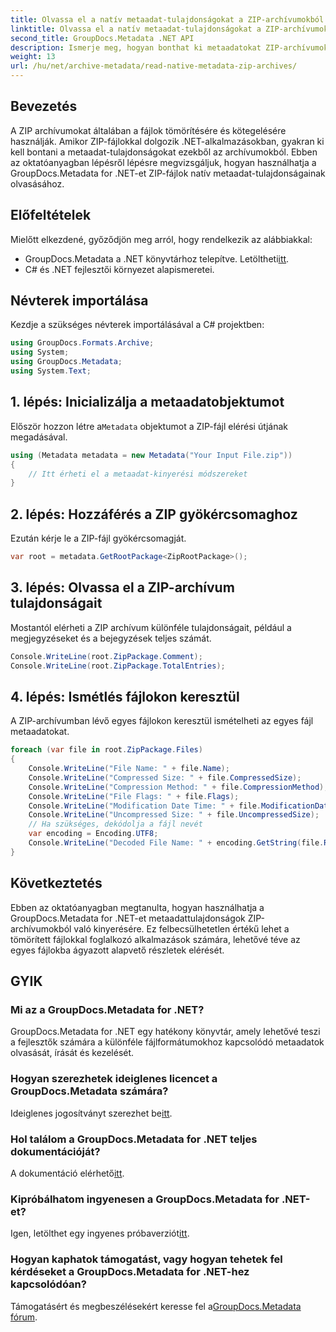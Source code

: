 ```yaml
---
title: Olvassa el a natív metaadat-tulajdonságokat a ZIP-archívumokból a .NET-ben
linktitle: Olvassa el a natív metaadat-tulajdonságokat a ZIP-archívumokból a .NET-ben
second_title: GroupDocs.Metadata .NET API
description: Ismerje meg, hogyan bonthat ki metaadatokat ZIP-archívumokból a GroupDocs.Metadata for .NET segítségével. Fedezze fel a natív tulajdonságok olvasására vonatkozó részletes utasításokat.
weight: 13
url: /hu/net/archive-metadata/read-native-metadata-zip-archives/
---
```

## Bevezetés
A ZIP archívumokat általában a fájlok tömörítésére és kötegelésére használják. Amikor ZIP-fájlokkal dolgozik .NET-alkalmazásokban, gyakran ki kell bontani a metaadat-tulajdonságokat ezekből az archívumokból. Ebben az oktatóanyagban lépésről lépésre megvizsgáljuk, hogyan használhatja a GroupDocs.Metadata for .NET-et ZIP-fájlok natív metaadat-tulajdonságainak olvasásához.
## Előfeltételek
Mielőtt elkezdené, győződjön meg arról, hogy rendelkezik az alábbiakkal:
-  GroupDocs.Metadata a .NET könyvtárhoz telepítve. Letöltheti[itt](https://releases.groupdocs.com/metadata/net/).
- C# és .NET fejlesztői környezet alapismeretei.

## Névterek importálása
Kezdje a szükséges névterek importálásával a C# projektben:
```csharp
using GroupDocs.Formats.Archive;
using System;
using GroupDocs.Metadata;
using System.Text;
```
## 1. lépés: Inicializálja a metaadatobjektumot
 Először hozzon létre a`Metadata` objektumot a ZIP-fájl elérési útjának megadásával.
```csharp
using (Metadata metadata = new Metadata("Your Input File.zip"))
{
    // Itt érheti el a metaadat-kinyerési módszereket
}
```
## 2. lépés: Hozzáférés a ZIP gyökércsomaghoz
Ezután kérje le a ZIP-fájl gyökércsomagját.
```csharp
var root = metadata.GetRootPackage<ZipRootPackage>();
```
## 3. lépés: Olvassa el a ZIP-archívum tulajdonságait
Mostantól elérheti a ZIP archívum különféle tulajdonságait, például a megjegyzéseket és a bejegyzések teljes számát.
```csharp
Console.WriteLine(root.ZipPackage.Comment);
Console.WriteLine(root.ZipPackage.TotalEntries);
```
## 4. lépés: Ismétlés fájlokon keresztül
A ZIP-archívumban lévő egyes fájlokon keresztül ismételheti az egyes fájl metaadatokat.
```csharp
foreach (var file in root.ZipPackage.Files)
{
    Console.WriteLine("File Name: " + file.Name);
    Console.WriteLine("Compressed Size: " + file.CompressedSize);
    Console.WriteLine("Compression Method: " + file.CompressionMethod);
    Console.WriteLine("File Flags: " + file.Flags);
    Console.WriteLine("Modification Date Time: " + file.ModificationDateTime);
    Console.WriteLine("Uncompressed Size: " + file.UncompressedSize);
    // Ha szükséges, dekódolja a fájl nevét
    var encoding = Encoding.UTF8;
    Console.WriteLine("Decoded File Name: " + encoding.GetString(file.RawName));
}
```

## Következtetés
Ebben az oktatóanyagban megtanulta, hogyan használhatja a GroupDocs.Metadata for .NET-et metaadattulajdonságok ZIP-archívumokból való kinyerésére. Ez felbecsülhetetlen értékű lehet a tömörített fájlokkal foglalkozó alkalmazások számára, lehetővé téve az egyes fájlokba ágyazott alapvető részletek elérését.

## GYIK
### Mi az a GroupDocs.Metadata for .NET?
GroupDocs.Metadata for .NET egy hatékony könyvtár, amely lehetővé teszi a fejlesztők számára a különféle fájlformátumokhoz kapcsolódó metaadatok olvasását, írását és kezelését.
### Hogyan szerezhetek ideiglenes licencet a GroupDocs.Metadata számára?
 Ideiglenes jogosítványt szerezhet be[itt](https://purchase.groupdocs.com/temporary-license/).
### Hol találom a GroupDocs.Metadata for .NET teljes dokumentációját?
 A dokumentáció elérhető[itt](https://tutorials.groupdocs.com/metadata/net/).
### Kipróbálhatom ingyenesen a GroupDocs.Metadata for .NET-et?
 Igen, letölthet egy ingyenes próbaverziót[itt](https://releases.groupdocs.com/).
### Hogyan kaphatok támogatást, vagy hogyan tehetek fel kérdéseket a GroupDocs.Metadata for .NET-hez kapcsolódóan?
 Támogatásért és megbeszélésekért keresse fel a[GroupDocs.Metadata fórum](https://forum.groupdocs.com/c/metadata/14).
